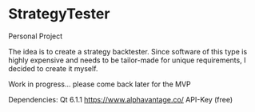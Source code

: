 # StrategyTester
Personal Project

The idea is to create a strategy backtester. 
Since software of this type is highly expensive and needs to be tailor-made for unique requirements, I decided to create it myself.

Work in progress... please come back later for the MVP

Dependencies: 
Qt 6.1.1
https://www.alphavantage.co/ API-Key (free)
